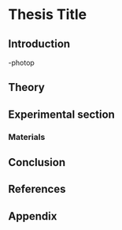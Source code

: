 # Thesis Title

## Introduction
-photop

## Theory

## Experimental section

### Materials

## Conclusion

## References

## Appendix

